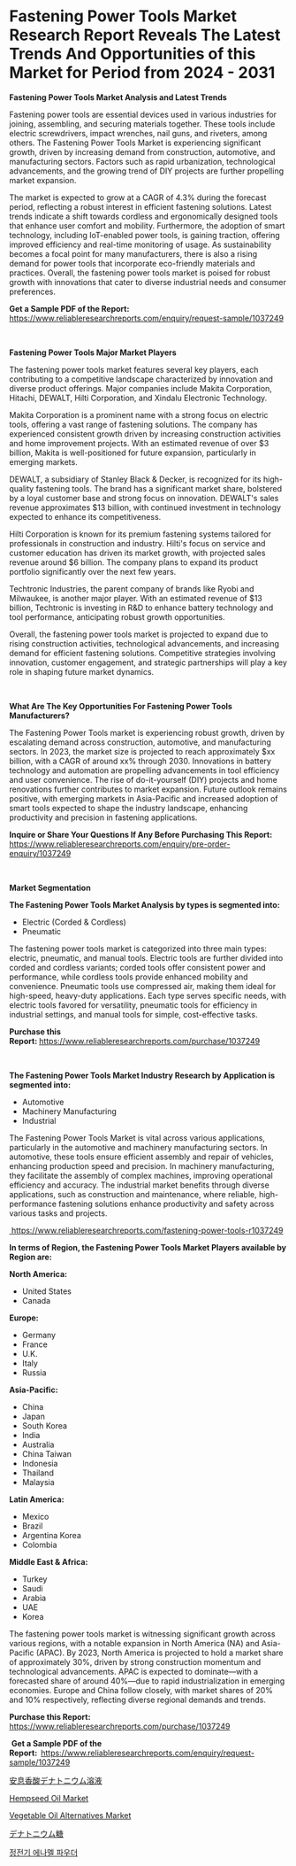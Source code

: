 <p><h1>Fastening Power Tools Market Research Report Reveals The Latest Trends And Opportunities of this Market for Period from 2024 - 2031</h1></p><p><strong>Fastening Power Tools Market Analysis and Latest Trends</strong></p>
<p><p>Fastening power tools are essential devices used in various industries for joining, assembling, and securing materials together. These tools include electric screwdrivers, impact wrenches, nail guns, and riveters, among others. The Fastening Power Tools Market is experiencing significant growth, driven by increasing demand from construction, automotive, and manufacturing sectors. Factors such as rapid urbanization, technological advancements, and the growing trend of DIY projects are further propelling market expansion.</p><p>The market is expected to grow at a CAGR of 4.3% during the forecast period, reflecting a robust interest in efficient fastening solutions. Latest trends indicate a shift towards cordless and ergonomically designed tools that enhance user comfort and mobility. Furthermore, the adoption of smart technology, including IoT-enabled power tools, is gaining traction, offering improved efficiency and real-time monitoring of usage. As sustainability becomes a focal point for many manufacturers, there is also a rising demand for power tools that incorporate eco-friendly materials and practices. Overall, the fastening power tools market is poised for robust growth with innovations that cater to diverse industrial needs and consumer preferences.</p></p>
<p><strong>Get a Sample PDF of the Report:&nbsp;</strong> <a href="https://www.reliableresearchreports.com/enquiry/request-sample/1037249">https://www.reliableresearchreports.com/enquiry/request-sample/1037249</a></p>
<p>&nbsp;</p>
<p><strong>Fastening Power Tools Major Market Players</strong></p>
<p><p>The fastening power tools market features several key players, each contributing to a competitive landscape characterized by innovation and diverse product offerings. Major companies include Makita Corporation, Hitachi, DEWALT, Hilti Corporation, and Xindalu Electronic Technology.</p><p>Makita Corporation is a prominent name with a strong focus on electric tools, offering a vast range of fastening solutions. The company has experienced consistent growth driven by increasing construction activities and home improvement projects. With an estimated revenue of over $3 billion, Makita is well-positioned for future expansion, particularly in emerging markets.</p><p>DEWALT, a subsidiary of Stanley Black & Decker, is recognized for its high-quality fastening tools. The brand has a significant market share, bolstered by a loyal customer base and strong focus on innovation. DEWALT's sales revenue approximates $13 billion, with continued investment in technology expected to enhance its competitiveness.</p><p>Hilti Corporation is known for its premium fastening systems tailored for professionals in construction and industry. Hilti's focus on service and customer education has driven its market growth, with projected sales revenue around $6 billion. The company plans to expand its product portfolio significantly over the next few years.</p><p>Techtronic Industries, the parent company of brands like Ryobi and Milwaukee, is another major player. With an estimated revenue of $13 billion, Techtronic is investing in R&D to enhance battery technology and tool performance, anticipating robust growth opportunities.</p><p>Overall, the fastening power tools market is projected to expand due to rising construction activities, technological advancements, and increasing demand for efficient fastening solutions. Competitive strategies involving innovation, customer engagement, and strategic partnerships will play a key role in shaping future market dynamics.</p></p>
<p>&nbsp;</p>
<p><strong>What Are The Key Opportunities For Fastening Power Tools Manufacturers?</strong></p>
<p><p>The Fastening Power Tools market is experiencing robust growth, driven by escalating demand across construction, automotive, and manufacturing sectors. In 2023, the market size is projected to reach approximately $xx billion, with a CAGR of around xx% through 2030. Innovations in battery technology and automation are propelling advancements in tool efficiency and user convenience. The rise of do-it-yourself (DIY) projects and home renovations further contributes to market expansion. Future outlook remains positive, with emerging markets in Asia-Pacific and increased adoption of smart tools expected to shape the industry landscape, enhancing productivity and precision in fastening applications.</p></p>
<p><strong>Inquire or Share Your Questions If Any Before Purchasing This Report:</strong> <a href="https://www.reliableresearchreports.com/enquiry/pre-order-enquiry/1037249">https://www.reliableresearchreports.com/enquiry/pre-order-enquiry/1037249</a></p>
<p>&nbsp;</p>
<p><strong>Market Segmentation</strong></p>
<p><strong>The Fastening Power Tools Market Analysis by types is segmented into:</strong></p>
<p><ul><li>Electric (Corded & Cordless)</li><li>Pneumatic</li></ul></p>
<p><p>The fastening power tools market is categorized into three main types: electric, pneumatic, and manual tools. Electric tools are further divided into corded and cordless variants; corded tools offer consistent power and performance, while cordless tools provide enhanced mobility and convenience. Pneumatic tools use compressed air, making them ideal for high-speed, heavy-duty applications. Each type serves specific needs, with electric tools favored for versatility, pneumatic tools for efficiency in industrial settings, and manual tools for simple, cost-effective tasks.</p></p>
<p><strong>Purchase this Report:&nbsp;</strong><a href="https://www.reliableresearchreports.com/purchase/1037249">https://www.reliableresearchreports.com/purchase/1037249</a></p>
<p>&nbsp;</p>
<p><strong>The Fastening Power Tools Market Industry Research by Application is segmented into:</strong></p>
<p><ul><li>Automotive</li><li>Machinery Manufacturing</li><li>Industrial</li></ul></p>
<p><p>The Fastening Power Tools Market is vital across various applications, particularly in the automotive and machinery manufacturing sectors. In automotive, these tools ensure efficient assembly and repair of vehicles, enhancing production speed and precision. In machinery manufacturing, they facilitate the assembly of complex machines, improving operational efficiency and accuracy. The industrial market benefits through diverse applications, such as construction and maintenance, where reliable, high-performance fastening solutions enhance productivity and safety across various tasks and projects.</p></p>
<p><a href="https://www.reliableresearchreports.com/fastening-power-tools-r1037249">&nbsp;https://www.reliableresearchreports.com/fastening-power-tools-r1037249</a></p>
<p><strong>In terms of Region, the Fastening Power Tools Market Players available by Region are:</strong></p>
<p>
    <p> <strong> North America: </strong>
        <ul>
            <li>United States</li>
            <li>Canada</li>
        </ul>
        </p> 
    <p> <strong> Europe: </strong>
        <ul>
            <li>Germany</li>
            <li>France</li>
            <li>U.K.</li>
            <li>Italy</li>
            <li>Russia</li>
        </ul>
        </p> 
    <p> <strong> Asia-Pacific: </strong>
        <ul>
            <li>China</li>
            <li>Japan</li>
            <li>South Korea</li>
            <li>India</li>
            <li>Australia</li>
            <li>China Taiwan</li>
            <li>Indonesia</li>
            <li>Thailand</li>
            <li>Malaysia</li>
        </ul>
        </p> 
    <p> <strong> Latin America: </strong>
        <ul>
            <li>Mexico</li>
            <li>Brazil</li>
            <li>Argentina Korea</li>
            <li>Colombia</li>
        </ul>
        </p> 
    <p> <strong> Middle East & Africa: </strong>
        <ul>
            <li>Turkey</li>
            <li>Saudi</li>
            <li>Arabia</li>
            <li>UAE</li>
            <li>Korea</li>
        </ul>
    </p>
    </p>
<p><p>The fastening power tools market is witnessing significant growth across various regions, with a notable expansion in North America (NA) and Asia-Pacific (APAC). By 2023, North America is projected to hold a market share of approximately 30%, driven by strong construction momentum and technological advancements. APAC is expected to dominate—with a forecasted share of around 40%—due to rapid industrialization in emerging economies. Europe and China follow closely, with market shares of 20% and 10% respectively, reflecting diverse regional demands and trends.</p></p>
<p><strong>Purchase this Report: </strong><a href="https://www.reliableresearchreports.com/purchase/1037249">https://www.reliableresearchreports.com/purchase/1037249</a></p>
<p>&nbsp;<strong>Get a Sample PDF of the Report:&nbsp;&nbsp;</strong><a href="https://www.reliableresearchreports.com/enquiry/request-sample/1037249">https://www.reliableresearchreports.com/enquiry/request-sample/1037249</a></p>
<p><strong></strong></p>
<p><p><a href="https://medium.com/@americahilario/denatonium-benzoate-solutions-market-%E3%81%AE%E3%82%B0%E3%83%AD%E3%83%BC%E3%83%90%E3%83%AB%E5%B8%82%E5%A0%B4%E6%A6%82%E8%A6%81%E3%81%AF-%E4%B8%96%E7%95%8C%E3%81%8A%E3%82%88%E3%81%B3%E4%B8%BB%E8%A6%81%E5%B8%82%E5%A0%B4%E3%81%AB%E3%81%8A%E3%81%91%E3%82%8B%E6%A5%AD%E7%95%8C%E3%81%AB%E5%BD%B1%E9%9F%BF%E3%82%92%E4%B8%8E%E3%81%88%E3%82%8B%E4%B8%BB%E8%A6%81%E3%81%AA%E3%83%88%E3%83%AC%E3%83%B3%E3%83%89%E3%81%AB%E3%81%A4%E3%81%84%E3%81%A6-%E7%8B%AC%E8%87%AA%E3%81%AE%E8%A6%96%E7%82%B9%E3%82%92%E6%8F%90%E4%BE%9B%E3%81%97%E3%81%BE%E3%81%99-b0e0a81cdaa3">安息香酸デナトニウム溶液</a></p><p><a href="https://www.linkedin.com/pulse/hempseed-oil-market-growth-segmentation-regional-analysis-global-5eyqf?trackingId=SvY2f7Y%2BSD6K2BGLKRyxhA%3D%3D">Hempseed Oil Market</a></p><p><a href="https://www.linkedin.com/pulse/vegetable-oil-alternatives-market-research-report-includes-analysis-gezef?trackingId=IPZL545hTgelHa3B9ZuS%2Fg%3D%3D">Vegetable Oil Alternatives Market</a></p><p><a href="https://medium.com/@americahilario/denatonium-saccharide-market-%E3%81%AF-%E3%82%B3%E3%82%B9%E3%83%88%E7%AE%A1%E7%90%86%E3%81%A8%E5%8A%B9%E7%8E%87%E5%90%91%E4%B8%8A%E3%82%92%E5%84%AA%E5%85%88%E3%81%97%E3%81%BE%E3%81%99-%E3%81%95%E3%82%89%E3%81%AB-%E5%A0%B1%E5%91%8A%E6%9B%B8%E3%81%AF%E5%B8%82%E5%A0%B4%E3%81%AE%E9%9C%80%E8%A6%81%E9%9D%A2%E3%81%A8%E4%BE%9B%E7%B5%A6%E9%9D%A2%E3%81%AE%E4%B8%A1%E6%96%B9%E3%82%92%E3%82%AB%E3%83%90%E3%83%BC%E3%81%97%E3%81%A6%E3%81%84%E3%81%BE%E3%81%99-denatonium-57ac2d6551b3">デナトニウム糖</a></p><p><a href="https://medium.com/@emoryyundt1935/%EC%84%B8%EA%B3%84-electrostatic-enamel-powder-market-%EC%9D%80-2024%EC%97%90%EC%84%9C-2031%EB%A1%9C-%EC%97%B0%ED%8F%89%EA%B7%A0-%EC%A6%9D%EA%B0%80%EC%9C%A8%EC%9D%84-%EB%B3%B4%EC%9D%BC-%EA%B2%83%EC%9C%BC%EB%A1%9C-%EC%98%88%EC%83%81%EB%90%A9%EB%8B%88%EB%8B%A4-59e97d56d5f5">정전기 에나멜 파우더</a></p></p>